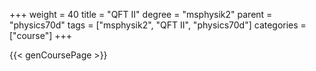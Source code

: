 +++
weight = 40
title = "QFT II"
degree = "msphysik2"
parent = "physics70d"
tags = ["msphysik2", "QFT II", "physics70d"]
categories = ["course"]
+++

{{< genCoursePage >}}
